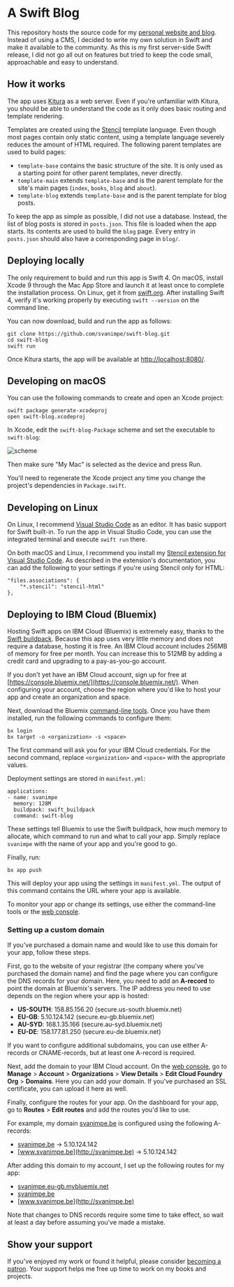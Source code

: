 # A Swift Blog

This repository hosts the source code for my [personal website and blog](http://svanimpe.be). Instead of using a CMS, I decided to write my own solution in Swift and make it available to the community. As this is my first server-side Swift release, I did not go all out on features but tried to keep the code small, approachable and easy to understand.

## How it works

The app uses [Kitura](http://www.kitura.io) as a web server. Even if you're unfamiliar with Kitura, you should be able to understand the code as it only does basic routing and template rendering.

Templates are created using the [Stencil](https://stencil.fuller.li/) template language. Even though most pages contain only static content, using a template language severely reduces the amount of HTML required. The following parent templates are used to build pages:

- `template-base` contains the basic structure of the site. It is only used as a starting point for other parent templates, never directly.
- `template-main` extends `template-base` and is the parent template for the site's main pages (`index`, `books`, `blog` and `about`).
- `template-blog` extends `template-base` and is the parent template for blog posts. 

To keep the app as simple as possible, I did not use a database. Instead, the list of blog posts is stored in `posts.json`. This file is loaded when the app starts. Its contents are used to build the `blog` page. Every entry in `posts.json` should also have a corresponding page in `blog/`.

## Deploying locally

The only requirement to build and run this app is Swift 4. On macOS, install Xcode 9 through the Mac App Store and launch it at least once to complete the installation process. On Linux, get it from [swift.org](https://swift.org/getting-started/). After installing Swift 4, verify it's working properly by executing `swift --version` on the command line.

You can now download, build and run the app as follows:

```
git clone https://github.com/svanimpe/swift-blog.git
cd swift-blog
swift run
```

Once Kitura starts, the app will be available at [http://localhost:8080/](http://localhost:8080/).

## Developing on macOS

You can use the following commands to create and open an Xcode project:

```
swift package generate-xcodeproj
open swift-blog.xcodeproj
```

In Xcode, edit the `swift-blog-Package` scheme and set the executable to `swift-blog`:

![scheme](https://s9.postimg.org/pk41vx6kf/xcode-edit-scheme.png)

Then make sure "My Mac" is selected as the device and press Run.

You'll need to regenerate the Xcode project any time you change the project's dependencies in `Package.swift`.

## Developing on Linux

On Linux, I recommend [Visual Studio Code](https://code.visualstudio.com) as an editor. It has basic support for Swift built-in. To run the app in Visual Studio Code, you can use the integrated terminal and execute `swift run` there.

On both macOS and Linux, I recommend you install my <a href="https://marketplace.visualstudio.com/items?itemName=svanimpe.stencil">Stencil extension for Visual Studio Code</a>. As described in the extension's documentation, you can add the following to your settings if you're using Stencil only for HTML:

```
"files.associations": {
    "*.stencil": "stencil-html"
},
```

## Deploying to IBM Cloud (Bluemix)

Hosting Swift apps on IBM Cloud (Bluemix) is extremely easy, thanks to the [Swift buildpack](https://github.com/IBM-Swift/swift-buildpack). Because this app uses very little memory and does not require a database, hosting it is free. An IBM Cloud account includes 256MB of memory for free per month. You can increase this to 512MB by adding a credit card and upgrading to a pay-as-you-go account.

If you don't yet have an IBM Cloud account, sign up for free at [https://console.bluemix.net/](https://console.bluemix.net/). When configuring your account, choose the region where you'd like to host your app and create an organization and space.

Next, download the Bluemix [command-line tools](https://console.bluemix.net/docs/cli/index.html). Once you have them installed, run the following commands to configure them:

```
bx login
bx target -o <organization> -s <space>
```

The first command will ask you for your IBM Cloud credentials. For the second command, replace `<organization>` and `<space>` with the appropriate values.

Deployment settings are stored in `manifest.yml`:

```
applications:
- name: svanimpe
  memory: 128M
  buildpack: swift_buildpack
  command: swift-blog
```

These settings tell Bluemix to use the Swift buildpack, how much memory to allocate, which command to run and what to call your app. Simply replace `svanimpe` with the name of your app and you're good to go.

Finally, run:

```
bx app push
```

This will deploy your app using the settings in `manifest.yml`. The output of this command contains the URL where your app is available.

To monitor your app or change its settings, use either the command-line tools or the [web console](https://console.bluemix.net/).

### Setting up a custom domain

If you've purchased a domain name and would like to use this domain for your app, follow these steps.

First, go to the website of your registrar (the company where you've purchased the domain name) and find the page where you can configure the DNS records for your domain. Here, you need to add an **A-record** to point the domain at Bluemix's servers. The IP address you need to use depends on the region where your app is hosted:

- **US-SOUTH**: 158.85.156.20 (secure.us-south.bluemix.net)
- **EU-GB**: 5.10.124.142 (secure.eu-gb.bluemix.net)
- **AU-SYD**: 168.1.35.166 (secure.au-syd.bluemix.net)
- **EU-DE**: 158.177.81.250 (secure.eu-de.bluemix.net)

If you want to configure additional subdomains, you can use either A-records or CNAME-records, but at least one A-record is required.

Next, add the domain to your IBM Cloud account. On the [web console](https://console.bluemix.net/), go to **Manage** > **Account** > **Organizations** > **View Details** > **Edit Cloud Foundry Org** > **Domains**. Here you can add your domain. If you've purchased an SSL certificate, you can upload it here as well.

Finally, configure the routes for your app. On the dashboard for your app, go to **Routes** > **Edit routes** and add the routes you'd like to use.

For example, my domain [svanimpe.be](http://svanimpe.be) is configured using the following A-records:

- [svanimpe.be](http://svanimpe.be) -> 5.10.124.142
- [www.svanimpe.be](http://svanimpe.be) -> 5.10.124.142

After adding this domain to my account, I set up the following routes for my app:

- [svanimpe.eu-gb.mybluemix.net](http://svanimpe.be)
- [svanimpe.be](http://svanimpe.be)
- [www.svanimpe.be](http://svanimpe.be)

Note that changes to DNS records require some time to take effect, so wait at least a day before assuming you've made a mistake.

## Show your support

If you've enjoyed my work or found it helpful, please consider <a href="https://www.patreon.com/svanimpe">becoming a patron</a>. Your support helps me free up time to work on my books and projects.
